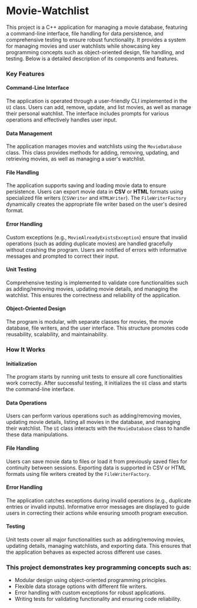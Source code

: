 # Movie-Watchlist
This project is a C++ application for managing a movie database, featuring a command-line interface, file handling for data persistence, and comprehensive testing to ensure robust functionality. It provides a system for managing movies and user watchlists while showcasing key programming concepts such as object-oriented design, file handling, and testing. Below is a detailed description of its components and features.

### **Key Features**

#### **Command-Line Interface**  
The application is operated through a user-friendly CLI implemented in the `UI` class. Users can add, remove, update, and list movies, as well as manage their personal watchlist. The interface includes prompts for various operations and effectively handles user input.

#### **Data Management**  
The application manages movies and watchlists using the `MovieDatabase` class. This class provides methods for adding, removing, updating, and retrieving movies, as well as managing a user's watchlist.

#### **File Handling**  
The application supports saving and loading movie data to ensure persistence. Users can export movie data in **CSV** or **HTML** formats using specialized file writers (`CSVWriter` and `HTMLWriter`). The `FileWriterFactory` dynamically creates the appropriate file writer based on the user's desired format.

#### **Error Handling**  
Custom exceptions (e.g., `MovieAlreadyExistsException`) ensure that invalid operations (such as adding duplicate movies) are handled gracefully without crashing the program. Users are notified of errors with informative messages and prompted to correct their input.

#### **Unit Testing**  
Comprehensive testing is implemented to validate core functionalities such as adding/removing movies, updating movie details, and managing the watchlist. This ensures the correctness and reliability of the application.

#### **Object-Oriented Design**  
The program is modular, with separate classes for movies, the movie database, file writers, and the user interface. This structure promotes code reusability, scalability, and maintainability.

### **How It Works**

#### **Initialization**  
The program starts by running unit tests to ensure all core functionalities work correctly. After successful testing, it initializes the `UI` class and starts the command-line interface.

#### **Data Operations**  
Users can perform various operations such as adding/removing movies, updating movie details, listing all movies in the database, and managing their watchlist. The `UI` class interacts with the `MovieDatabase` class to handle these data manipulations.

#### **File Handling**  
Users can save movie data to files or load it from previously saved files for continuity between sessions. Exporting data is supported in CSV or HTML formats using file writers created by the `FileWriterFactory`.

#### **Error Handling**  
The application catches exceptions during invalid operations (e.g., duplicate entries or invalid inputs). Informative error messages are displayed to guide users in correcting their actions while ensuring smooth program execution.

#### **Testing**  
Unit tests cover all major functionalities such as adding/removing movies, updating details, managing watchlists, and exporting data. This ensures that the application behaves as expected across different use cases.

### **This project demonstrates key programming concepts such as:**

- Modular design using object-oriented programming principles.
- Flexible data storage options with different file writers.
- Error handling with custom exceptions for robust applications.
- Writing tests for validating functionality and ensuring code reliability.


